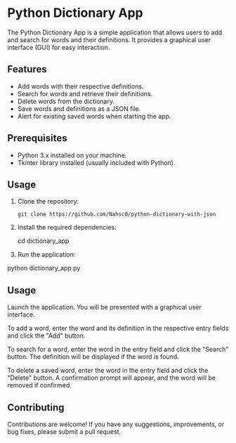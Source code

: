 # Python Dictionary App

The Python Dictionary App is a simple application that allows users to add and search for words and their definitions. It provides a graphical user interface (GUI) for easy interaction.

## Features

- Add words with their respective definitions.
- Search for words and retrieve their definitions.
- Delete words from the dictionary.
- Save words and definitions as a JSON file.
- Alert for existing saved words when starting the app.

## Prerequisites

- Python 3.x installed on your machine.
- Tkinter library installed (usually included with Python).

## Usage

1. Clone the repository:

   ```shell
   git clone https://github.com/Nahsc0/python-dictionary-with-json
2. Install the required dependencies:

   cd dictionary_app

3. Run the application:
<!-- ```shell -->

python dictionary_app.py


## Usage
Launch the application. You will be presented with a graphical user interface.

To add a word, enter the word and its definition in the respective entry fields and click the "Add" button.

To search for a word, enter the word in the entry field and click the "Search" button. The definition will be displayed if the word is found.

To delete a saved word, enter the word in the entry field and click the "Delete" button. A confirmation prompt will appear, and the word will be removed if confirmed.

## Contributing
Contributions are welcome! If you have any suggestions, improvements, or bug fixes, please submit a pull request.